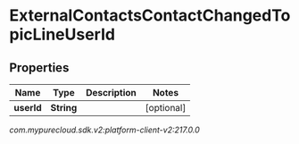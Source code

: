 # ExternalContactsContactChangedTopicLineUserId


## Properties

| Name | Type | Description | Notes |
| ------------ | ------------- | ------------- | ------------- |
| **userId** | **String** |  |  [optional] |




_com.mypurecloud.sdk.v2:platform-client-v2:217.0.0_
